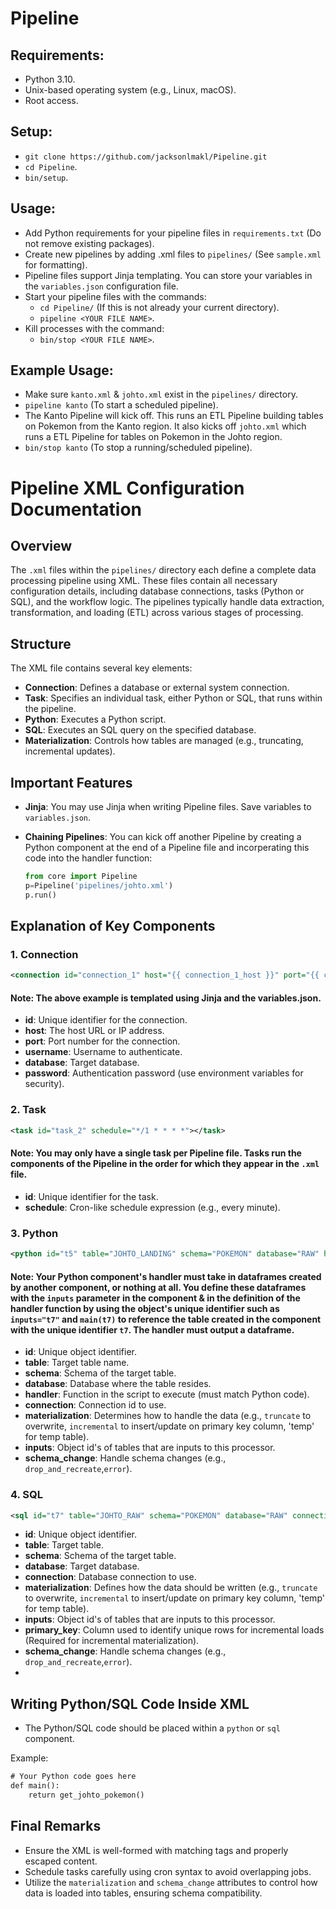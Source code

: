 # Pipeline

## Requirements:
- Python 3.10.
- Unix-based operating system (e.g., Linux, macOS).
- Root access.
## Setup:
- ``git clone https://github.com/jacksonlmakl/Pipeline.git``
- ``cd Pipeline``.
- ``bin/setup``.


## Usage:
- Add Python requirements for your pipeline files in ``requirements.txt`` (Do not remove existing packages).
- Create new pipelines by adding .xml files to ``pipelines/`` (See ``sample.xml`` for formatting).
- Pipeline files support Jinja templating. You can store your variables in the ``variables.json`` configuration file.
- Start your pipeline files with the commands:
  	- ``cd Pipeline/`` (If this is not already your current directory).
	- ``pipeline <YOUR FILE NAME>``.
- Kill processes with the command:
	- ``bin/stop <YOUR FILE NAME>``.
 ## Example Usage:
 - Make sure ``kanto.xml`` & ``johto.xml`` exist in the ``pipelines/`` directory.
 - ``pipeline kanto`` (To start a scheduled pipeline).
 - The Kanto Pipeline will kick off. This runs an ETL Pipeline building tables on Pokemon from the Kanto region. It also kicks off ``johto.xml`` which runs a ETL Pipeline for tables on Pokemon in the Johto region.
 - ``bin/stop kanto`` (To stop a running/scheduled pipeline).


# **Pipeline XML Configuration Documentation**

## **Overview**

The `.xml` files within the ``pipelines/`` directory each define a complete data processing pipeline using XML. These files contain all necessary configuration details, including database connections, tasks (Python or SQL), and the workflow logic. The pipelines typically handle data extraction, transformation, and loading (ETL) across various stages of processing.

## **Structure**

The XML file contains several key elements:
- **Connection**: Defines a database or external system connection.
- **Task**: Specifies an individual task, either Python or SQL, that runs within the pipeline.
- **Python**: Executes a Python script.
- **SQL**: Executes an SQL query on the specified database.
- **Materialization**: Controls how tables are managed (e.g., truncating, incremental updates).

## **Important Features**
- **Jinja**: You may use Jinja when writing Pipeline files. Save variables to ``variables.json``.
- **Chaining Pipelines**: You can kick off another Pipeline by creating a Python component at the end of a Pipeline file and incorperating this code into the handler function:
  
	```python
	from core import Pipeline
	p=Pipeline('pipelines/johto.xml')
	p.run()
	```
  
  
## **Explanation of Key Components**

### **1. Connection**
```xml
<connection id="connection_1" host="{{ connection_1_host }}" port="{{ connection_1_port }}" username="{{ connection_1_username }}" database="{{ connection_1_database }}" password="{{ connection_1_password }}"></connection>
```
#### Note: The above example is templated using Jinja and the variables.json.

- **id**: Unique identifier for the connection.
- **host**: The host URL or IP address.
- **port**: Port number for the connection.
- **username**: Username to authenticate.
- **database**: Target database.
- **password**: Authentication password (use environment variables for security).

### **2. Task**
```xml
<task id="task_2" schedule="*/1 * * * *"></task>
```
#### Note: You may only have a single task per Pipeline file. Tasks run the components of the Pipeline in the order for which they appear in the ``.xml`` file.

- **id**: Unique identifier for the task.
- **schedule**: Cron-like schedule expression (e.g., every minute).

### **3. Python**
```xml
<python id="t5" table="JOHTO_LANDING" schema="POKEMON" database="RAW" handler="main" connection="connection_1" materialization="truncate" inputs="" schema_change="drop_and_recreate">
```
#### Note: Your Python component's handler must take in dataframes created by another component, or nothing at all. You define these dataframes with the ``inputs`` parameter in the component & in the definition of the handler function by using the object's unique identifier such as ``inputs="t7"`` and ``main(t7)`` to reference the table created in the component with the unique identifier ``t7``. The handler must output a dataframe. 

- **id**: Unique object identifier.
- **table**: Target table name.
- **schema**: Schema of the target table.
- **database**: Database where the table resides.
- **handler**: Function in the script to execute (must match Python code).
- **connection**: Connection id to use.
- **materialization**: Determines how to handle the data (e.g., `truncate` to overwrite, `incremental` to insert/update on primary key column, 'temp' for temp table).
- **inputs**: Object id's of tables that are inputs to this processor. 
- **schema_change**: Handle schema changes (e.g., `drop_and_recreate`,`error`).

### **4. SQL**
```xml
<sql id="t7" table="JOHTO_RAW" schema="POKEMON" database="RAW" connection="connection_1" materialization="incremental" primary_key="name" inputs="t6" schema_change="drop_and_recreate">
```
- **id**: Unique object identifier.
- **table**: Target table.
- **schema**: Schema of the target table.
- **database**: Target database.
- **connection**: Database connection to use.
- **materialization**: Defines how the data should be written (e.g., `truncate` to overwrite, `incremental` to insert/update on primary key column, 'temp' for temp table).
- **inputs**: Object id's of tables that are inputs to this processor.
- **primary_key**: Column used to identify unique rows for incremental loads (Required for incremental materialization).
- **schema_change**: Handle schema changes (e.g., `drop_and_recreate`,`error`).
- 
## **Writing Python/SQL Code Inside XML**

- The Python/SQL code should be placed within a `python` or `sql` component.
  
Example:
```xml
# Your Python code goes here
def main():
    return get_johto_pokemon()
```

## **Final Remarks**

- Ensure the XML is well-formed with matching tags and properly escaped content.
- Schedule tasks carefully using cron syntax to avoid overlapping jobs.
- Utilize the `materialization` and `schema_change` attributes to control how data is loaded into tables, ensuring schema compatibility.
